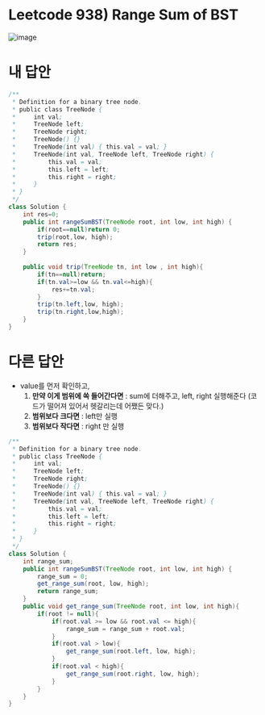 # Leetcode 938) Range Sum of BST

![image](https://user-images.githubusercontent.com/37058233/124336631-96944500-db53-11eb-8eff-5f6c8e075474.png)

# 내 답안

```java
/**
 * Definition for a binary tree node.
 * public class TreeNode {
 *     int val;
 *     TreeNode left;
 *     TreeNode right;
 *     TreeNode() {}
 *     TreeNode(int val) { this.val = val; }
 *     TreeNode(int val, TreeNode left, TreeNode right) {
 *         this.val = val;
 *         this.left = left;
 *         this.right = right;
 *     }
 * }
 */
class Solution {
    int res=0;
    public int rangeSumBST(TreeNode root, int low, int high) {
        if(root==null)return 0;
        trip(root,low, high);
        return res;
    }
    
    public void trip(TreeNode tn, int low , int high){
        if(tn==null)return;
        if(tn.val>=low && tn.val<=high){
            res+=tn.val;
        }
        trip(tn.left,low, high);
        trip(tn.right,low,high);
    }
}
```

#  다른 답안

- value를 먼저 확인하고, 
  1. **만약 이게 범위에 쏙 들어간다면** : sum에 더해주고, left, right 실행해준다 (코드가 떨어져 있어서 헷갈리는데 어쨌든 맞다.)
  2. **범위보다 크다면** : left만 실행
  3. **범위보다 작다면** : right 만 실행

```java
/**
 * Definition for a binary tree node.
 * public class TreeNode {
 *     int val;
 *     TreeNode left;
 *     TreeNode right;
 *     TreeNode() {}
 *     TreeNode(int val) { this.val = val; }
 *     TreeNode(int val, TreeNode left, TreeNode right) {
 *         this.val = val;
 *         this.left = left;
 *         this.right = right;
 *     }
 * }
 */
class Solution {
    int range_sum;
    public int rangeSumBST(TreeNode root, int low, int high) {
        range_sum = 0;
        get_range_sum(root, low, high);
        return range_sum;
    }
    public void get_range_sum(TreeNode root, int low, int high){
        if(root != null){
            if(root.val >= low && root.val <= high){
                range_sum = range_sum + root.val;
            }
            if(root.val > low){
                get_range_sum(root.left, low, high);
            }
            if(root.val < high){
                get_range_sum(root.right, low, high);
            }
        }
    }
}
```
